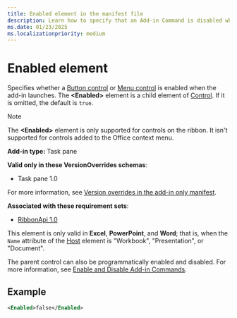 ```yaml
---
title: Enabled element in the manifest file
description: Learn how to specify that an Add-in Command is disabled when the add-in launches.
ms.date: 01/23/2025
ms.localizationpriority: medium
---
```


# Enabled element

Specifies whether a [Button control](control-button.md) or [Menu control](control-menu.md) is enabled when the add-in launches. The **\<Enabled\>** element is a child element of [Control](control.md). If it is omitted, the default is `true`.

> [!NOTE]
> The **\<Enabled\>** element is only supported for controls on the ribbon. It isn't supported for controls added to the Office context menu.

**Add-in type:** Task pane

**Valid only in these VersionOverrides schemas**:

- Task pane 1.0

For more information, see [Version overrides in the add-in only manifest](/office/dev/add-ins/develop/xml-manifest-overview#version-overrides-in-the-manifest).

**Associated with these requirement sets**:

- [RibbonApi 1.0](../requirement-sets/common/ribbon-api-requirement-sets.md)

This element is only valid in **Excel**, **PowerPoint**, and **Word**; that is, when the `Name` attribute of the [Host](host.md) element is "Workbook", "Presentation", or "Document".

The parent control can also be programmatically enabled and disabled. For more information, see [Enable and Disable Add-in Commands](/office/dev/add-ins/design/disable-add-in-commands).

## Example

```xml
<Enabled>false</Enabled>
```
